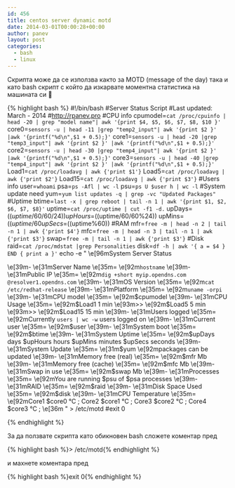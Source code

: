 ```yaml
---
id: 456
title: centos server dynamic motd
date: 2014-03-01T00:00:28+00:00
author: panev
layout: post
categories:
  - bash
  - linux
---
```

Скрипта може да се използва както за MOTD (message of the day) така и като bash скрипт с който да изкарвате моментна статистика на машината си 🙂

{% highlight bash %}
#!/bin/bash
#Server Status Script
#Last updated: March - 2014
#http://rpanev.pro
#CPU info
cpumodel=`cat /proc/cpuinfo | head -20 | grep "model name"| awk '{print $4, $5, $6, $7, $8, $10 }'`
core0=`sensors -u | head -11 |grep "temp2_input"| awk '{print $2 }' |awk '{printf("%d\n",$1 + 0.5);}'`
core1=`sensors -u | head -20 |grep "temp3_input"| awk '{print $2 }' |awk '{printf("%d\n",$1 + 0.5);}'`
core2=`sensors -u | head -30 |grep "temp4_input"| awk '{print $2 }' |awk '{printf("%d\n",$1 + 0.5);}'`
core3=`sensors -u | head -40 |grep "temp4_input"| awk '{print $2 }' |awk '{printf("%d\n",$1 + 0.5);}'`
Load1=`cat /proc/loadavg | awk {'print $1'}`
Load5=`cat /proc/loadavg | awk {'print $2'}`
Load15=`cat /proc/loadavg | awk {'print $3'}`
#Users info
user=`whoami`
psa=`ps -Afl | wc -l`
psu=`ps U $user h | wc -l`
#System update need
yum=`yum list updates -q | grep -vc "Updated Packages"`
#Uptime
btime=`last -x | grep reboot | tail -n 1 | awk '{print $1, $2, $6, $7, $8}'`
uptime=`cat /proc/uptime | cut -f1 -d.`
upDays=$((uptime/60/60/24))
upHours=$((uptime/60/60%24))
upMins=$((uptime/60%60))
upSecs=$((uptime%60))
#RAM
mfr=`free -m | head -n 2 | tail -n 1 | awk {'print $4'}`
mfc=`free -m | head -n 3 | tail -n 1 | awk {'print $3'}`
swap=`free -m | tail -n 1 | awk {'print $3'}`
#Disk
raid=`cat /proc/mdstat |grep Personalities`
disk=`df -h | awk '{ a = $4 } END { print a }'`
echo -e "
                       \e[96mSystem Server Status
					   
\e[39m- \e[31mServer Name                  \e[35m= \e[92m`hostname`
\e[39m- \e[31mPublic IP                    \e[35m= \e[92m`dig +short myip.opendns.com @resolver1.opendns.com`
\e[39m- \e[31mOS Version                   \e[35m= \e[92m`cat /etc/redhat-release`
\e[39m- \e[31mPlatform                     \e[35m= \e[92m`uname -orpi`
\e[39m- \e[31mCPU model                    \e[35m= \e[92m$cpumodel
\e[39m- \e[31mCPU Usage                    \e[35m= \e[92m$Load1 1 min \e[93m>> \e[92m$Load5 5 min \e[93m>> \e[92m$Load15 15 min
\e[39m- \e[31mUsers logged                 \e[35m= \e[92mCurrently `users | wc -w` users logged on
\e[39m- \e[31mCurrent user                 \e[35m= \e[92m$user
\e[39m- \e[31mSystem boot                  \e[35m= \e[92m$btime
\e[39m- \e[31mSystem Uptime                \e[35m= \e[92m$upDays days $upHours hours $upMins minutes $upSecs seconds
\e[39m- \e[31mSystem Update                \e[35m= \e[31m$yum \e[92mpackages can be updated
\e[39m- \e[31mMemory free (real)           \e[35m= \e[92m$mfr Mb
\e[39m- \e[31mMemory free (cache)          \e[35m= \e[92m$mfc Mb
\e[39m- \e[31mSwap in use                  \e[35m= \e[92m$swap Mb
\e[39m- \e[31mProcesses                    \e[35m= \e[92mYou are running $psu of $psa processes
\e[39m- \e[31mRAID                         \e[35m= \e[92m$raid
\e[39m- \e[31mDisk Space Used              \e[35m= \e[92m$disk
\e[39m- \e[31mCPU Temperature              \e[35m= \e[92mCore1 $core0 °C ; Core2 $core1 °C ; Core3 $core2 °C ; Core4 $core3 °C ;
\e[36m 
" > /etc/motd
#exit 0

{% endhighlight %}

За да ползвате скрипта като обикновен bash сложете коментар пред 

{% highlight bash %}> /etc/motd{% endhighlight %}

и махнете коментара пред 

{% highlight bash %}exit 0{% endhighlight %}